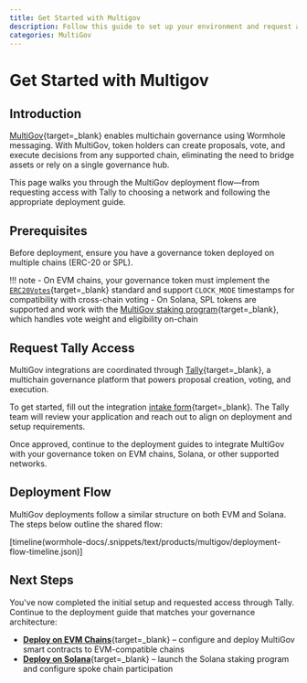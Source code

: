 ```yaml
---
title: Get Started with Multigov
description: Follow this guide to set up your environment and request access to deploy MultiGov contracts for multichain DAO governance using Wormhole messaging.
categories: MultiGov
---
```


# Get Started with Multigov

## Introduction

[MultiGov](/docs/products/multigov/overview/){target=\_blank} enables multichain governance using Wormhole messaging. With MultiGov, token holders can create proposals, vote, and execute decisions from any supported chain, eliminating the need to bridge assets or rely on a single governance hub.

This page walks you through the MultiGov deployment flow—from requesting access with Tally to choosing a network and following the appropriate deployment guide.

## Prerequisites

Before deployment, ensure you have a governance token deployed on multiple chains (ERC-20 or SPL).

!!! note
     - On EVM chains, your governance token must implement the [`ERC20Votes`](https://docs.openzeppelin.com/contracts/4.x/governance#erc20votes){target=\_blank} standard and support `CLOCK_MODE` timestamps for compatibility with cross-chain voting
     - On Solana, SPL tokens are supported and work with the [MultiGov staking program](/docs/products/multigov/concepts/architecture/#spoke-solana-staking-program){target=\_blank}, which handles vote weight and eligibility on-chain

## Request Tally Access

MultiGov integrations are coordinated through [Tally](https://www.tally.xyz/explore){target=\_blank}, a multichain governance platform that powers proposal creation, voting, and execution.

To get started, fill out the integration [intake form](https://www.tally.xyz/get-started){target=\_blank}. The Tally team will review your application and reach out to align on deployment and setup requirements.

Once approved, continue to the deployment guides to integrate MultiGov with your governance token on EVM chains, Solana, or other supported networks.

## Deployment Flow

MultiGov deployments follow a similar structure on both EVM and Solana. The steps below outline the shared flow:

[timeline(wormhole-docs/.snippets/text/products/multigov/deployment-flow-timeline.json)]

## Next Steps

You've now completed the initial setup and requested access through Tally. Continue to the deployment guide that matches your governance architecture:

 - [**Deploy on EVM Chains**](/docs/products/multigov/guides/deploy-to-evm){target=\_blank} – configure and deploy MultiGov smart contracts to EVM-compatible chains
 - [**Deploy on Solana**](/docs/products/multigov/guides/deploy-to-solana){target=\_blank} – launch the Solana staking program and configure spoke chain participation
